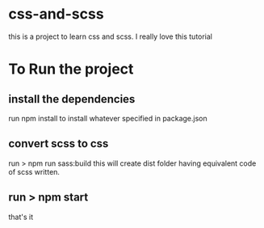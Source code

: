 # css-and-scss
this is a project to learn css and scss. I really love this tutorial

# To Run the project

## install the dependencies
run npm install to install whatever specified in package.json

## convert scss to css
run > npm run sass:build
this will create dist folder having equivalent code of scss written.

## run > npm start
that's it
